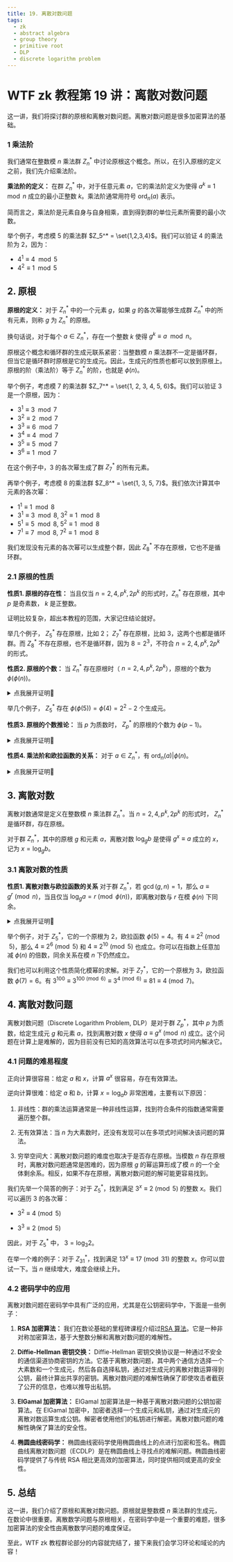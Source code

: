 ```yaml
---
title: 19. 离散对数问题
tags:
  - zk
  - abstract algebra
  - group theory
  - primitive root
  - DLP
  - discrete logarithm problem
---
```


# WTF zk 教程第 19 讲：离散对数问题

这一讲，我们将探讨群的原根和离散对数问题。离散对数问题是很多加密算法的基础。

### 1 乘法阶

我们通常在整数模 $n$ 乘法群 $Z_n^*$ 中讨论原根这个概念。所以，在引入原根的定义之前，我们先介绍乘法阶。

**乘法阶的定义：** 在群 $Z_n^*$ 中，对于任意元素 $a$，它的乘法阶定义为使得 $a^k \equiv 1 \mod n$ 成立的最小正整数 $k$。乘法阶通常用符号 $\text{ord}_n(a)$ 表示。

简而言之，乘法阶是元素自身与自身相乘，直到得到群的单位元素所需要的最小次数。

举个例子，考虑模 $5$ 的乘法群 $Z_5^* = \set{1,2,3,4}$。我们可以验证 $4$ 的乘法阶为 $2$，因为：

- $4^1 \equiv 4 \mod 5$
- $4^2 \equiv 1 \mod 5$

## 2. 原根

**原根的定义：** 对于 $Z^* _n$ 中的一个元素 $g$，如果 $g$ 的各次幂能够生成群 $Z^* _n$ 中的所有元素，则称 $g$ 为 $Z^* _n$ 的原根。

换句话说，对于每个 $a \in Z_n^*$，存在一个整数 $k$ 使得 $g^k \equiv a \mod n$。

原根这个概念和循环群的生成元联系紧密：当整数模 $n$ 乘法群不一定是循环群，但当它是循环群时原根是它的生成元。因此，生成元的性质也都可以放到原根上。原根的阶（乘法阶）等于 $Z_n^*$ 的阶，也就是 $\phi(n)$。

举个例子，考虑模 $7$ 的乘法群 $Z_7^* = \set{1, 2, 3, 4, 5, 6}$。我们可以验证 $3$ 是一个原根，因为：

- $3^1 \equiv 3 \mod 7$
- $3^2 \equiv 2 \mod 7$
- $3^3 \equiv 6 \mod 7$
- $3^4 \equiv 4 \mod 7$
- $3^5 \equiv 5 \mod 7$
- $3^6 \equiv 1 \mod 7$

在这个例子中，$3$ 的各次幂生成了群 $Z_7^*$ 的所有元素。

再举个例子，考虑模 $8$ 的乘法群 $Z_8^* = \set{1, 3, 5, 7}$。我们依次计算其中元素的各次幂：

- $1^1 \equiv 1 \mod 8$
- $3^1 \equiv 3 \mod 8$, $3^2 \equiv 1 \mod 8$
- $5^1 \equiv 5 \mod 8$, $5^2 \equiv 1 \mod 8$
- $7^1 \equiv 7 \mod 8$, $7^2 \equiv 1 \mod 8$

我们发现没有元素的各次幂可以生成整个群，因此 $Z_8^*$ 不存在原根，它也不是循环群。

### 2.1 原根的性质

**性质1. 原根的存在性：** 当且仅当 $n = 2, 4, p^k, 2p^k$ 的形式时，$Z_n^*$ 存在原根，其中 $p$ 是奇素数， $k$ 是正整数。

证明比较复杂，超出本教程的范围，大家记住结论就好。

举几个例子， $Z_5^*$ 存在原根，比如 $2$； $Z_7^*$ 存在原根，比如 $3$，这两个也都是循环群。而 $Z_8^*$ 不存在原根，也不是循环群，因为 $8 = 2^3$，不符合 $n = 2, 4, p^k, 2p^k$ 的形式。

**性质2. 原根的个数：** 当 $Z_n^*$ 存在原根时（ $n = 2, 4, p^k, 2p^k$），原根的个数为 $\phi(\phi(n))$。

<details><summary>点我展开证明👀</summary>

假设 $Z_n^*$ 的原根为 $g$，它的阶与群 $Z_n^*$ 的阶相等，为 $\phi(n)$。根据循环群的阶的性质 5，它的生成元数量为 $\phi(\phi(n))$。证毕。

</details>

举几个例子， $Z_5^*$ 存在 $\phi(\phi(5)) = \phi(4) = 2^2-2$ 个生成元。

**性质3. 原根的个数推论：** 当 $p$ 为质数时， $Z_p^*$ 的原根的个数为 $\phi(p-1)$。

<details><summary>点我展开证明👀</summary>

当 $p$ 为质数时， $\phi(p) = p-1$，根据上一条性质，得到 $Z_p^*$ 的原根的个数为 $\phi(p-1)$。

</details>

**性质4. 乘法阶和欧拉函数的关系：** 对于 $a \in Z^*_n$，有 $\text{ord}_n(a)|\phi(n)$。

<details><summary>点我展开证明👀</summary>

$Z_n^*$ 的阶为 $\phi(n)$。根据循环群的阶的性质 6，元素 $a$ 的阶整除群的阶，即 $\text{ord}_n(a)|\phi(n)$。证毕。

</details>

## 3. 离散对数

离散对数通常是定义在整数模 $n$ 乘法群 $Z^* _n$。当 $n = 2, 4, p^k, 2p^k$ 的形式时， $Z^* _n$ 是循环群，存在原根。 

对于群 $Z^*_n$，其中的原根 $g$ 和元素 $a$，离散对数 $\log_gb$ 是使得 $g^x \equiv a$ 成立的 $x$，记为 $x = \log_gb$。

### 3.1 离散对数的性质

**性质1. 离散对数与欧拉函数的关系** 对于群 $Z^*_n$，若 $\gcd(g,n) = 1$，那么 $a \equiv g^r \pmod{n}$，当且仅当 $\log_ga=r \pmod{\phi(n)}$，即离散对数与 $r$ 在模 $\phi(n)$ 下同余。

<details><summary>点我展开证明👀</summary>

**必要性**

设 $x = \log_ga$，根据 $a \equiv g^r \pmod{n}$，那么有 $g^x \equiv g^r \pmod{n}$。根据欧拉公式：如果整数 $a$ 和正整数 $n$ 互质（即 $\gcd(g,n)=1$），那么 $g^{\phi(n)} \equiv 1 \pmod{n}$。也就是说，我们可以在等式的任意地方乘以 $g^{\phi(n)}$，同余关系仍然存在。对于任意整数 $k$，有 $g^x \equiv g^r g^{k\phi(n)} \equiv g^{r +k\phi(n)}\pmod{n}$，也就是 $x = r +k\phi(n)$，即 $x \equiv r \pmod{\phi(n)}$。证毕。

**充分性**

若 $x \equiv r \pmod{\phi(n)}$，即 $x = r + k\phi(n)$。有 $g^x \equiv g^{r + k\phi(n)} \equiv g^{r} g^{k\phi(n)} \pmod{n}$ 成立。根据欧拉公式， $g^{\phi(n)} = 1$，因此有 $g^x \equiv g^r \pmod{n}$。

</details>

举个例子，对于 $Z^*_5$，它的一个原根为 $2$，欧拉函数 $\phi(5) = 4$。有 $4 \equiv 2^2 \pmod{5}$，那么 $4 \equiv 2^6 \pmod{5}$ 和 $4 \equiv 2^{10} \pmod{5}$ 也成立。你可以在指数上任意加减 $\phi(n)$ 的倍数，同余关系在模 $n$ 下仍然成立。

我们也可以利用这个性质简化模幂的求解。对于 $Z^*_7$，它的一个原根为 $3$，欧拉函数 $\phi(7) = 6$。有 $3^{100} \equiv 3^{100 \pmod{6}} \equiv 3^{4 \pmod{6}} \equiv 81 \equiv 4 \pmod{7}$。

## 4. 离散对数问题

离散对数问题（Discrete Logarithm Problem, DLP）是对于群 $Z^*_p$，其中 $p$ 为质数，给定生成元 $g$ 和元素 $a$，找到离散对数 $x$ 使得 $a \equiv g^x \pmod{n}$ 成立。这个问题在计算上是难解的，因为目前没有已知的高效算法可以在多项式时间内解决它。

### 4.1 问题的难易程度

正向计算很容易：给定 $a$ 和 $x$，计算 $a^x$ 很容易，存在有效算法。

逆向计算很难：给定 $a$ 和 $b$，计算 $x = \log_a{b}$ 非常困难，主要有以下原因：

1. 非线性：群的乘法运算通常是一种非线性运算，找到符合条件的指数通常需要遍历整个群。

2. 无有效算法：当 $n$ 为大素数时，还没有发现可以在多项式时间解决该问题的算法。

3. 穷举空间大：离散对数问题的难度也取决于是否存在原根。当模数 $n$ 存在原根时，离散对数问题通常是困难的，因为原根 $g$ 的幂运算形成了模 $n$ 的一个全体剩余系。相反，如果不存在原根，离散对数问题的解可能更容易找到。

我们先举一个简答的例子：对于 $Z^*_5$，找到满足 $3^x \equiv 2 \pmod{5}$ 的整数 $x$。我们可以遍历 $3$ 的各次幂：

- $3^2 \equiv 4 \pmod{5}$

- $3^3 \equiv 2 \pmod{5}$

因此，对于 $Z^*_5$ 中， $3 = \log_3{2}$。

在举一个难的例子：对于 $Z^*_{31}$，找到满足 $13^x \equiv 17 \pmod{31}$ 的整数 $x$。你可以尝试一下。当 $n$ 继续增大，难度会继续上升。

### 4.2 密码学中的应用

离散对数问题在密码学中具有广泛的应用，尤其是在公钥密码学中，下面是一些例子：

1. **RSA 加密算法：** 我们在数论基础的里程碑课程介绍过[RSA 算法](https://github.com/WTFAcademy/WTF-zk/blob/main/MS01_RSA/readme.md)。它是一种非对称加密算法，基于大整数分解和离散对数问题的难解性。

2. **Diffie-Hellman 密钥交换：** Diffie-Hellman 密钥交换协议是一种通过不安全的通信渠道协商密钥的方法。它基于离散对数问题，其中两个通信方选择一个大素数和一个生成元，然后各自选择私钥，通过对生成元的离散对数运算得到公钥，最终计算出共享的密钥。离散对数问题的难解性确保了即使攻击者截获了公开的信息，也难以推导出私钥。

3. **ElGamal 加密算法：** ElGamal 加密算法是一种基于离散对数问题的公钥加密算法。在 ElGamal 加密中，加密者选择一个生成元和私钥，通过对生成元的离散对数运算生成公钥。解密者使用他们的私钥进行解密。离散对数问题的难解性确保了算法的安全性。

4. **椭圆曲线密码学：** 椭圆曲线密码学使用椭圆曲线上的点进行加密和签名。椭圆曲线离散对数问题（ECDLP）是在椭圆曲线上寻找点的难解问题。椭圆曲线密码学提供了与传统 RSA 相比更高效的加密算法，同时提供相同或更高的安全性。

## 5. 总结

这一讲，我们介绍了原根和离散对数问题。原根就是整数模 $n$ 乘法群的生成元，在数论中很重要。离散数学问题与原根相关，在密码学中是一个重要的难题，很多加密算法的安全性由离散数学问题的难度保证。

至此，WTF zk 教程群论部分的内容就完结了，接下来我们会学习环论和域论的内容！
